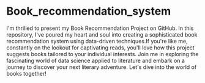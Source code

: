 # Book_recommendation_system
 I'm thrilled to present my Book Recommendation Project on GitHub. In this repository, I've poured my heart and soul into creating a sophisticated book recommendation system using data-driven techniques.If you're like me, constantly on the lookout for captivating reads, you'll love how this project suggests books tailored to your individual interests. Join me in exploring the fascinating world of data science applied to literature and embark on a journey to discover your next literary adventure. Let's dive into the world of books together!

